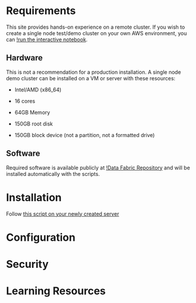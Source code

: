 # Requirements

This site provides hands-on experience on a remote cluster. If you wish to create a single node test/demo cluster on your own AWS environment, you can [!run the interactive notebook](https://mybinder.org/v2/gh/erdincka/datafabric-demo/main?labpath=00a-create-dfserver-aws.ipynb).

## Hardware

This is not a recommendation for a production installation.
A single node demo cluster can be installed on a VM or server with these resources:

- Intel/AMD (x86_64)

- 16 cores

- 64GB Memory

- 150GB root disk

- 150GB block device (not a partition, not a formatted drive)

## Software

Required software is available publicly at [!Data Fabric Repository](https://package.mapr.hpe.com/) and will be installed automatically with the scripts.

# Installation

Follow [this script on your newly created server](https://raw.githubusercontent.com/erdincka/datafabric-demo/main/server-on-ubuntu.sh)

# Configuration

# Security

# Learning Resources
